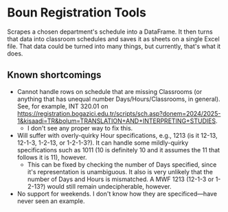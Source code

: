 # Boun Registration Tools

Scrapes a chosen department's schedule into a DataFrame.  It then turns that data into classroom schedules and saves it as sheets on a single Excel file.  That data could be turned into many things, but currently, that's what it does.

## Known shortcomings

- Cannot handle rows on schedule that are missing Classrooms (or anything that has unequal number Days/Hours/Classrooms, in general).  See, for example, INT 320.01 on <https://registration.bogazici.edu.tr/scripts/sch.asp?donem=2024/2025-1&kisaadi=TR&bolum=TRANSLATION+AND+INTERPRETING+STUDIES>.
  - I don't see any proper way to fix this.
- Will suffer with overly-quirky Hour specifications, e.g., 1213 (is it 12-13, 12-1-3, 1-2-13, or 1-2-1-3?).  It can handle some mildly-quirky specifications such as 1011 (10 is definitely 10 and it assumes the 11 that follows it is 11), however.
  - This can be fixed by checking the number of Days specified, since it's representation is unambiguous.  It also is very unlikely that the number of Days and Hours is mismatched.  A MWF 1213 (12-1-3 or 1-2-13?) would still remain undecipherable, however.
- No support for weekends.  I don't know how they are specificed—have never seen an example.
